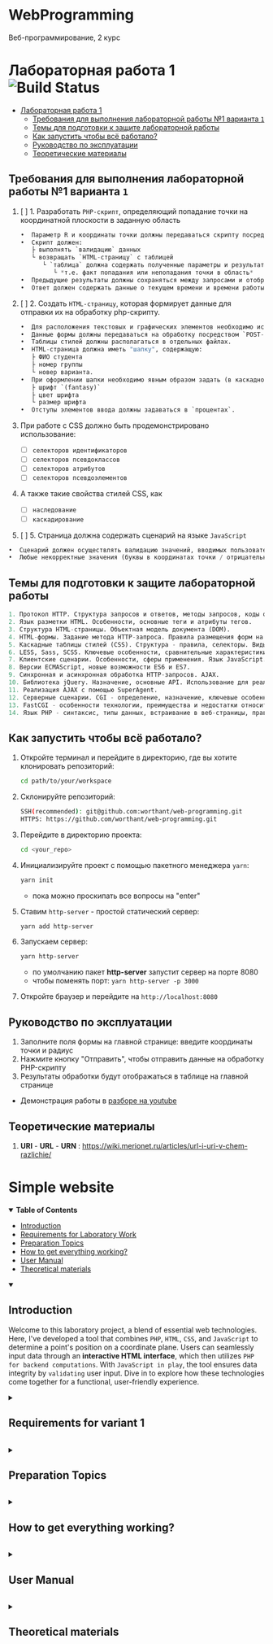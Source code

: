 # WebProgramming
Веб-программирование, 2 курс



# Лабораторная работа 1 ![Build Status](https://github.com/worthant/web-programming/actions/workflows/build/badge.svg)

- [Лабораторная работа 1 ](#лабораторная-работа-1-)
  - [Требования для выполнения лабораторной работы №1 варианта `1`](#требования-для-выполнения-лабораторной-работы-1-варианта-1)
  - [Темы для подготовки к защите лабораторной работы](#темы-для-подготовки-к-защите-лабораторной-работы)
  - [Как запустить чтобы всё работало?](#как-запустить-чтобы-всё-работало)
  - [Руководство по эксплуатации](#руководство-по-эксплуатации)
  - [Теоретические материалы](#теоретические-материалы)

## Требования для выполнения лабораторной работы №1 варианта `1`

1. [ ] 1. Разработать `PHP-скрипт`, определяющий попадание точки на координатной плоскости в заданную область

   ```python
   •  Параметр R и координаты точки должны передаваться скрипту посредством `HTTP-запроса`. 
   •  Скрипт должен:
      ├ выполнять `валидацию` данных
      └ возвращать `HTML-страницу` с таблицей
         └ `таблица` должна содержать полученные параметры и результат вычислений
            └ *т.е. факт попадания или непопадания точки в область* 
   •  Предыдущие результаты должны сохраняться между запросами и отображаться в таблице.
   •  Ответ должен содержать данные о текущем времени и времени работы скрипта.
   ```

2. [ ] 2. Создать `HTML-страницу`, которая формирует данные для отправки их на обработку php-скрипту.

   ```python
   •  Для расположения текстовых и графических элементов необходимо использовать `блочную верстку`.
   •  Данные формы должны передаваться на обработку посредством `POST-запроса`.
   •  Таблицы стилей должны располагаться в отдельных файлах.
   •  HTML-страница должна иметь "шапку", содержащую:
      ├ ФИО студента
      ├ номер группы
      └ новер варианта. 
   •  При оформлении шапки необходимо явным образом задать (в каскадной таблице стилей):
      ├ шрифт `(fantasy)`
      ├ цвет шрифта
      └ размер шрифта
   •  Отступы элементов ввода должны задаваться в `процентах`.
   ```

3. При работе с CSS должно быть продемонстрировано использование:  
   - [ ] `селекторов идентификаторов`
   - [ ] `селекторов псевдоклассов`
   - [ ] `селекторов атрибутов`
   - [ ] `селекторов псевдоэлементов`
4. А также такие свойства стилей CSS, как
   - [ ] `наследование`  
   - [ ] `каскадирование`  

5. [ ] 5. Страница должна содержать сценарий на языке `JavaScript`

```python
•  Сценарий должен осуществлять валидацию значений, вводимых пользователем в поля формы
•  Любые некорректные значения (буквы в координатах точки / отрицательный радиус / ... ) должны блокироваться.
```

## Темы для подготовки к защите лабораторной работы

```python
1. Протокол HTTP. Структура запросов и ответов, методы запросов, коды ответов сервера, заголовки запросов и ответов.
2. Язык разметки HTML. Особенности, основные теги и атрибуты тегов.
3. Структура HTML-страницы. Объектная модель документа (DOM).
4. HTML-формы. Задание метода HTTP-запроса. Правила размещения форм на страницах, виды полей ввода.
5. Каскадные таблицы стилей (CSS). Структура - правила, селекторы. Виды селекторов, особенности их применения. Приоритеты правил. Преимущества CSS перед непосредственным заданием стилей через атрибуты тегов.
6. LESS, Sass, SCSS. Ключевые особенности, сравнительные характеристики. Совместимость с браузерами, трансляция в "обычный" CSS.
7. Клиентские сценарии. Особенности, сферы применения. Язык JavaScript.
8. Версии ECMAScript, новые возможности ES6 и ES7.
9. Синхронная и асинхронная обработка HTTP-запросов. AJAX.
10. Библиотека jQuery. Назначение, основные API. Использование для реализации AJAX и работы с DOM.
11. Реализация AJAX с помощью SuperAgent.
12. Серверные сценарии. CGI - определение, назначение, ключевые особенности.
13. FastCGI - особенности технологии, преимущества и недостатки относительно CGI.
14. Язык PHP - синтаксис, типы данных, встраивание в веб-страницы, правила обработки HTTP-запросов. Особенности реализации принципов ООП в PHP.
```

## Как запустить чтобы всё работало?

1. Откройте терминал и перейдите в директорию, где вы хотите клонировать репозиторий:

   ```bash
   cd path/to/your/workspace
   ```

2. Cклонируйте репозиторий:

   ```bash
   SSH(recommended): git@github.com:worthant/web-programming.git
   HTTPS: https://github.com/worthant/web-programming.git
   ```

3. Перейдите в директорию проекта:

   ```bash
   cd <your_repo>
   ```

4. Инициализируйте проект с помощью пакетного менеджера `yarn`:

   ```bash
   yarn init
   ```

   - пока можно проскипать все вопросы на "enter"

5. Ставим `http-server` - простой статический сервер:

   ```bash
   yarn add http-server
   ```

6. Запускаем сервер:

   ```bash
   yarn http-server
   ```

   - по умолчанию пакет **http-server** запустит сервер на порте 8080
   - чтобы поменять порт: `yarn http-server -p 3000`
7. Откройте браузер и перейдите на `http://localhost:8080`

## Руководство по эксплуатации

1. Заполните поля формы на главной странице: введите координаты точки и радиус
2. Нажмите кнопку "Отправить", чтобы отправить данные на обработку PHP-скрипту
3. Результаты обработки будут отображаться в таблице на главной странице

- Демонстрация работы в [разборе на youtube](https://youtu.be/dQw4w9WgXcQ?t=90)

## Теоретические материалы

1. **URI** - **URL** - **URN** : https://wiki.merionet.ru/articles/url-i-uri-v-chem-razlichie/



# Simple website 

<details open>
   <summary><b>Table of Contents</b></summary>

   - [Introduction](#intro)
   - [Requirements for Laboratory Work](#requirements)
   - [Preparation Topics](#preparation)
   - [How to get everything working?](#setup)
   - [User Manual](#manual)
   - [Theoretical materials](#theory)
</details>

<a id="intro"></a>
<details open>  
   <summary><h2><b> Introduction </b></h2></summary>

   Welcome to this laboratory project, a blend of essential web technologies. Here, I've developed a tool that combines `PHP`, `HTML`, `CSS`, and `JavaScript` to determine a point's position on a coordinate plane. Users can seamlessly input data through an **interactive HTML interface**, which then utilizes `PHP for backend computations`. With `JavaScript in play`, the tool ensures data integrity by `validating` user input. Dive in to explore how these technologies come together for a functional, user-friendly experience.
</details>
   

<a id="requirements"></a>
<details>  
   <summary><h2><b> Requirements for variant 1 </b></h2></summary>
   
   1. [ ] 1. Develop a `PHP script` that determines whether a point on the coordinate plane falls within a specified area.
   
      ```python
      •  The R parameter and the coordinates of the point should be passed to the script via an `HTTP request`.
      •  The script should:
         ├ perform `validation` of the data
         └ return an `HTML page` with a table
            └ the `table` should contain the received parameters and the result of the calculations
               └ *i.e., the fact of the point falling or not falling into the area*
      •  Previous results should be preserved between requests and displayed in the table.
      •  The response should include data on the current time and the script execution time.
   
   2. [ ] 2. Create an HTML page that generates data for submission for processing by the PHP script.
   
       ```python
       •  `Block layout` should be used for positioning text and graphic elements.
       •  Form data should be sent for processing via a `POST request`.
       •  Stylesheets should be located in separate files.
       •  The HTML page should have a "header" containing:
          ├ student's full name
          ├ group number
          └ variant number. 
       •  When formatting the header, it is necessary to explicitly specify (in the cascading stylesheet):
          ├ font `(fantasy)`
          ├ font color
          └ font size
       •  Input element margins should be specified in `percentages`.
       ```
   
   3. [ ] 3. In working with CSS, the use of the following should be demonstrated:
      - [ ] ID selectors
      - [ ] Pseudo-class selectors
      - [ ] Attribute selectors
      - [ ] Pseudo-element selectors
   
   4. [ ] 4. As well as such CSS style properties as:
      - [ ] inheritance
      - [ ] cascading
   
   5. [ ] 5. The page should contain a script in JavaScript
   
       ```python
       •  The script should validate values entered by the user in form fields
       •  Any incorrect values (letters in point coordinates / negative radius / ... ) should be blocked.
       ```
</details> 


<a id="preparation"></a>
<details>  
   <summary><h2><b> Preparation Topics </b></h2></summary>

   ```python
   1. HTTP protocol. Structure of requests and responses, request methods, server response codes, request and response headers.
   2. HTML markup language. Features, main tags and tag attributes.
   3. Structure of an HTML page. Document Object Model (DOM).
   4. HTML forms. Setting the HTTP request method. Rules for placing forms on pages, types of input fields.
   5. Cascading Style Sheets (CSS). Structure - rules, selectors. Types of selectors, features of their application. Rule priorities. Advantages of CSS over direct style setting via tag attributes.
   6. LESS, Sass, SCSS. Key features, comparative characteristics. Browser compatibility, translation into "ordinary" CSS.
   7. Client scripts. Features, areas of application. JavaScript language.
   8. ECMAScript versions, new features of ES6 and ES7.
   9. Synchronous and asynchronous processing of HTTP requests. AJAX.
   10. jQuery library. Purpose, main API. Usage for implementing AJAX and working with DOM.
   11. Implementing AJAX using SuperAgent.
   12. Server scripts. CGI - definition, purpose, key features.
   13. FastCGI - features of the technology, advantages and disadvantages relative to CGI.
   14. PHP language - syntax, data types, embedding in web pages, rules for handling HTTP requests. Features of the implementation of OOP principles in PHP.
   ```
</details>

<a id="setup"></a>
<details>  
   <summary><h2><b> How to get everything working? </b></h2></summary>

   1. Open the terminal and navigate to the directory where you want to clone the repository:
   
      ```bash
      cd path/to/your/workspace
      ```
   
   2. Clone the repository:
   
      ```bash
      SSH(recommended): git@github.com:worthant/web-programming.git
      HTTPS: https://github.com/worthant/web-programming.git
      ```
   
   3. Navigate to the project directory:
   
      ```bash
      cd <your_repo>
      ```
   
   4. Initialize the project using the package manager `yarn`:
   
      ```bash
      yarn init
      ```
   
      - for now, you can skip all questions by pressing "enter"
   
   5. Install `http-server` - a simple static server:
   
      ```bash
      yarn add http-server
      ```
   
   6. Start the server:
   
      ```bash
      yarn http-server
      ```
   
      - by default, the **http-server** package will start the server on port 8080
      - to change the port: `yarn http-server -p 3000`
   7. Open your browser and navigate to `http://localhost:8080`
</details>

<a id="manual"></a>
<details>  
   <summary><h2><b> User Manual </b></h2></summary>

   1. Fill in the form fields on the main page: enter the point coordinates and radius
   2. Click the "Submit" button to send the data for processing by the PHP script
   3. The processing results will be displayed in the table on the main page
   
   - Demonstration in the [youtube tutorial video](https://youtu.be/dQw4w9WgXcQ?t=90)
</details>

<a id="theory"></a>
<details>  
   <summary><h2><b> Theoretical materials </b></h2></summary>

   1. **URI** - **URL** - **URN** : https://wiki.merionet.ru/articles/url-i-uri-v-chem-razlichie/
</details>
